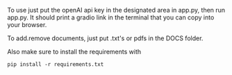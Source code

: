 To use just put the openAI api key in the designated area in app.py, then run app.py. It should print a gradio link in the terminal that you can copy into your browser.


To add.remove documents, just put .txt's or pdfs in the DOCS folder.


Also make sure to install the requirements with
```
pip install -r requirements.txt
```
